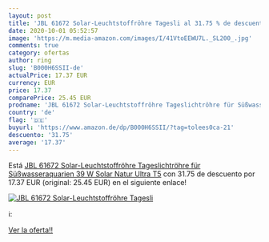 ```yaml
---
layout: post
title: 'JBL 61672 Solar-Leuchtstoffröhre Tagesli al 31.75 % de descuento'
date: 2020-10-01 05:52:57
image: 'https://m.media-amazon.com/images/I/41VtoEEWU7L._SL200_.jpg'
comments: true
category: ofertas
author: ring
slug: 'B000H6SSII-de'
actualPrice: 17.37 EUR
currency: EUR
price: 17.37
comparePrice: 25.45 EUR
prodname: 'JBL 61672 Solar-Leuchtstoffröhre Tageslichtröhre für Süßwasseraquarien  39 W Solar Natur Ultra T5'
country: 'de'
flag: '🇩🇪'
buyurl: 'https://www.amazon.de/dp/B000H6SSII/?tag=tolees0ca-21'
descuento: '31.75'
average: '17.37'
---
```


Está [JBL 61672 Solar-Leuchtstoffröhre Tageslichtröhre für Süßwasseraquarien  39 W Solar Natur Ultra T5](https://www.amazon.de/dp/B000H6SSII/?tag=tolees0ca-21) con 31.75 de descuento por 17.37 EUR (original: 25.45 EUR) en el siguiente enlace!

[![JBL 61672 Solar-Leuchtstoffröhre Tagesli](https://m.media-amazon.com/images/I/41VtoEEWU7L._SL200_.jpg)](https://www.amazon.de/dp/B000H6SSII/?tag=tolees0ca-21)

ℹ️:


[Ver la oferta!!](https://www.amazon.de/dp/B000H6SSII/?tag=tolees0ca-21)
